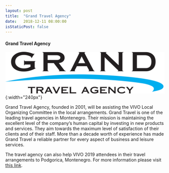 ```yaml
---
layout: post
title:  "Grand Travel Agency"
date:   2018-12-11 08:00:00
isStaticPost: false
---
```


#### Grand Travel Agency

![Grand Travel Agency Logo](/img/posts/grandlogo.png){:width="240px"}


Grand Travel Agency, founded in 2001, will be assisting the VIVO Local Organizing Committee in the local arrangements. Grand Travel is one of the leading travel agencies in Montenegro. Their mission is maintaining the excellent level of the company’s human capital by investing in new products and services. They aim towards the maximum level of satisfaction of their clients and of their staff.
More than a decade worth of experience has made Grand Travel a reliable partner for every aspect of business and leisure services.

The travel agency can also help VIVO 2019 attendees in their travel arrangements to Podgorica, Montenegro. For more information please visit [this link](/assets/grandprofile.pdf).


